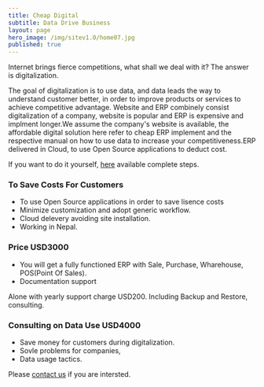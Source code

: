 ```yaml
---
title: Cheap Digital
subtitle: Data Drive Business
layout: page
hero_image: /img/sitev1.0/home07.jpg
published: true
---
```


Internet brings fierce competitions, what shall we deal with it? The answer is digitalization.

The goal of digitalization is to use data, and data leads the way to understand customer better, in order to improve products or services to achieve competitive advantage. Website and ERP combinely consist digitalization of a company, website is popular and ERP is expensive and implment longer.We assume the company's website is available, the affordable digital solution here refer to cheap ERP implement and the respective manual on how to use data to increase your competitiveness.ERP delivered in Cloud, to use Open Source applications to deduct cost.

If you want to do it yourself, [here](https://github.com/tacticlink/cheapdigital) available complete steps.

### To Save Costs For Customers

- To use Open Source applications in order to save lisence costs
- Minimize customization and adopt generic workflow.
- Cloud delevery avoiding site installation.
- Working in Nepal.

### Price USD3000

- You will get a fully functioned ERP with Sale, Purchase, Wharehouse, POS(Point Of Sales).
- Documentation support

Alone with yearly support charge USD200. Including Backup and Restore, consulting.

### Consulting on Data Use USD4000

- Save money for customers during digitalization.
- Sovle problems for companies,
- Data usage tactics.

Please [contact us](/contact_en) if you are intersted.
